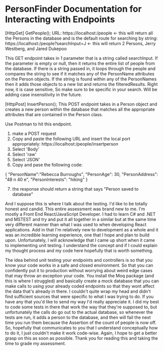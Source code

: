 # PersonFinder Documentation for Interacting with Endpoints

[HttpGet] GetPeople();
  URL: https://localhost:<localport>/people    <- this will return all the Persons in the database and is the default route
  for searching by string: https://localhost:<localport>/people?searchInput=J    <- this will return 2 Persons, Jerry Westberg, and Jared Dukepoo
  
  This GET endpoint takes in 1 parameter that is a string called searchInput. If the parameter is empty or null, then it returns the entire list of people from the database.
  If there is a string passed in, it loops through the people and compares the string to see if it matches any of the PersonName attributes on the Person objects.
  If the string is found within any of the PersonNames then it adds those objects to a new list and returns the filteredResults. Right now,
  it is case sensitive, So make sure to be specific in your search. Will be adding case insensitivity in the future.
  
  
  
  [HttpPost] InsertPerson();
  This POST endpoint takes in a Person object and creates a new person within the database that matches all the appropriate attributes that are contained in the Person class.
  
  Use Postman to hit this endpoint.
  1) make a POST request
  2) Copy and paste the following URL and insert the local port appropriately:
     https://localhost:<localport>/people/insertperson
  3) Select 'Body'
  4) Select 'raw'
  5) Select 'JSON'
  6) Copy and pase the following code:
  
{
  "PersonName":"Rebecca Burroughs",
  "PersonAge": 30,
  "PersonAddress": "48 n 40 e",
  "PersonInterests": "hiking"
}

7) the response should return a string that says "Person saved to database"


And I suppose this is where I talk about the testing. I'd like to be totally honest and candid. This entire assessment was brand new to me. I'm mostly a Front End React/JavaScript Developer. I had to learn C# and .NET and MSTEST and try and put it all together in a similar but at the same time very different manner than what I was used to when developing React applications. Add in that I'm relatively new to development as a whole and it was an incredible learning experience, one that I hope and plan to build upon. Unfortunately, I will acknowledge that I came up short when it came to implementing unit testing. I understand the concept and if I could explain my thought process and my code here hopefully that is worth something.

The idea behind unit testing your endpoints and controllers is so that you know your code works in a safe and closed environment. So that you can confidently put it to production without worrying about weird edge cases that may throw an exception your code. You install the Moq package (and this is where I struggled) and basically create a mock database that you can make calls to using your already coded endpoints so that they wont affect the data that's already in there. I couldn't quite wrap my head and didn't find sufficient sources that were specific to what I was trying to do. If you have any that you'd like to send my way I'd really appreciate it. I did my best to code some tests in there that work the way that they're supposed to, but unfortunately the calls do go out to the actual database, so whenever the tests are run, it adds a person to the database, and then will fail the next time you run them because the Assertion of the count of people is now off. So, hopefully that communicates to you that I understand conceptually how to do it, I just couldn't make it work code-wise. Again, I hope to get a better grasp on this as soon as possible. Thank you for reading this and taking the time to grade my assessment.
